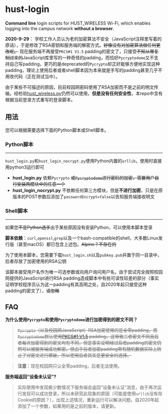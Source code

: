 # hust-login
**Command line** login scripts for HUST\_WIRELESS Wi-Fi, which enables logging into the campus network **without a browser**.

**2020-9-29**： 学校工作人员认为老的加密算法不安全（JavaScript注释里写着的原话），于是修改了RSA密钥和服务端的解密方式。~~好像没有对加密算法做任何更改呢。~~ 现在服务端不再接受`PKCS#1 V1.5` padding的密文了，只接受~~不知从哪复制过来的~~JavaScript库里写的一种奇怪的padding，而恰好`Pycryptodome`又不支持自己写padding，更巧的是deprecated的`Pycrypto`却正好能够方便地实现这种padding，理论上使用后者或者shell脚本因为本来就是手写的padding甚至几乎不用改代码（正在测试当中）。

由于某些不可描述的原因，目前校园网密码使用了RSA加密而不是之前的明文传输。经检验[hust\_wireless.py](https://github.com/haoqixu/hust_wireless)仍然可以使用，**但是没有任何安全性**，本repo中含有根据当前登录方式重写的登录脚本。

## 用法
您可以根据需要选择下面的Python脚本或Shell脚本。
### Python脚本
---
`hust_login.py`和`hust_login_nocrypt.py`使用Python内置的`urllib`，使用时直接用python3运行即可

* **hust_login.py** 依赖`Pycrypto` ~~或`Pycryptodome`进行密码的加密，需要用户自行安装两模块中的任意一个~~
* **hust_login_nocrypt.py** 不依赖任何第三方模块，但是**不进行加密**，只是在原版本的POST参数后添加了`passwordEncrypt=false`以告知服务端接收明文


### Shell脚本
---
如果您~~不是Python选手~~出于某些原因没有安装Python，可以使用本脚本登录

**脚本依赖**：`curl`,`openssl`,`grep`以及一个bash-compatible的shell，大多数Linux发行版（甚至macOS）都已包含上述包。~~Alpine？不存在的~~

为了使用本脚本，您需要下载`hust_login.sh`以及`pubkey.pub`并置于同一目录中，后者存放了加密使用的RSA公钥

该脚本接受用户名作为唯一可选参数或向用户询问用户名，由于尝试完全按照校园网提供的JavaScript进行RSA padding造成脚本中有些可读性较差的部分（事实证明学校程序员认为这一padding有其高明之处，自2020年起只接受这种padding的密文了），~~请忽略~~

## FAQ

**为什么使用`Pycrypto`和使用`Pycryptodome`进行加密得到的密文不同？**
> ~~`Pycrypto`（以及校园网JavaScript）RSA加密使用的是全零padding，而`Pycryptodome`默认使用[PKCS#1 V1.5](https://en.wikipedia.org/wiki/PKCS_1) padding，这导致二者密文不同且后者每次加密得到的密文均有不同，但是事实证明经过后者padding的密文仍然可以被服务端成功解密。但由于后者加密padding带有随机数据实际上防止了对密文进行爆破，所以使用后者其实是更安全的选择。~~

> **注意**：现在校园网只认全零padding，后者无法使用。

**服务端返回“设备未认证”?**
> 实际使用中发现极少数情况下服务端会返回“设备未认证”消息，由于再次运行发现可以成功登录，所以未研究此现象的原因（可能是使用`urllib`没有存Cookie的原因？），出现上述情况，重新运行可以解决问题。自2020年起添加了一个参数，如果用的是之前的版本，请更新。
